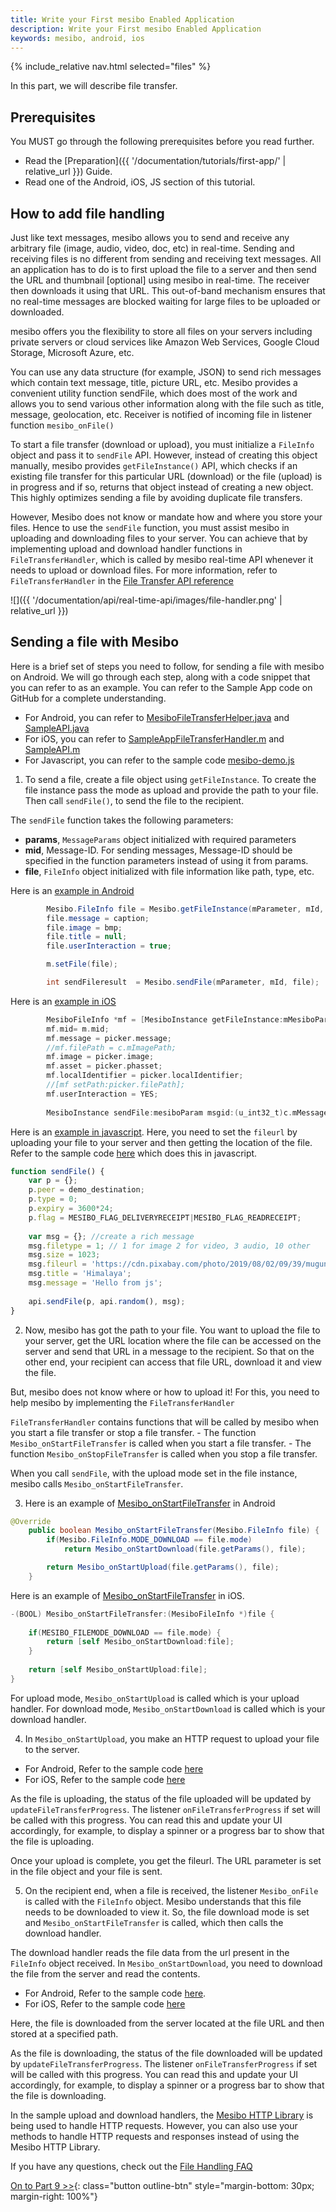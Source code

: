 ```yaml
---
title: Write your First mesibo Enabled Application
description: Write your First mesibo Enabled Application
keywords: mesibo, android, ios
---
```

{% include_relative nav.html selected="files" %}

In this part, we will describe file transfer.

## Prerequisites
You MUST go through the following prerequisites before you read further.

- Read the [Preparation]({{ '/documentation/tutorials/first-app/' | relative_url }}) Guide.
- Read one of the Android, iOS, JS section of this tutorial.

## How to add file handling

Just like text messages, mesibo allows you to send and receive any arbitrary file (image, audio, video, doc, etc) in real-time. Sending and receiving files is no different from sending and receiving text messages. All an application has to do is to first upload the file to a server and then send the URL and thumbnail [optional] using mesibo in real-time. The receiver then downloads it using that URL. This out-of-band mechanism ensures that no real-time messages are blocked waiting for large files to be uploaded or downloaded.

mesibo offers you the flexibility to store all files on your servers including private servers or cloud services like Amazon Web Services, Google Cloud Storage, Microsoft Azure, etc.

You can use any data structure (for example, JSON) to send rich messages which contain text message, title, picture URL, etc. Mesibo provides a convenient utility function sendFile, which does most of the work and allows you to send various other information along with the file such as title, message, geolocation, etc. Receiver is notified of incoming file in listener function `mesibo_onFile()`

To start a file transfer (download or upload), you must initialize a `FileInfo` object and pass it to `sendFile` API. However, instead of creating this object manually, mesibo provides `getFileInstance()` API, which checks if an existing file transfer for this particular URL (download) or the file (upload) is in progress and if so, returns that object instead of creating a new object. This highly optimizes sending a file by avoiding duplicate file transfers.

However, Mesibo does not know or mandate how and where you store your files. Hence to use the `sendFile` function, you must assist mesibo in uploading and downloading files to your server. You can achieve that by implementing upload and download handler functions in `FileTransferHandler`, which is called by mesibo real-time API whenever it needs to upload or download files.  For more information, refer to `FileTransferHandler` in the [File Transfer API reference](https://mesibo.com/documentation/api/real-time-api/file-transfer/)

![]({{ '/documentation/api/real-time-api/images/file-handler.png' | relative_url }})

## Sending a file with Mesibo

Here is a brief set of steps you need to follow, for sending a file with mesibo on Android. We will go through each step, along with a code snippet that you can refer to as an example. You can refer to the Sample App code on GitHub for a complete understanding.

- For Android, you can refer to [MesiboFileTransferHelper.java](https://github.com/mesibo/messenger-app-android/blob/10f7174b13c53705a257342b4d95719ff401ae9e/app/src/main/java/org/mesibo/messenger/MesiboFileTransferHelper.java) and [SampleAPI.java](https://github.com/mesibo/messenger-app-android/blob/8f40a1005e131442240963ab168f7ce260b62dfa/app/src/main/java/org/mesibo/messenger/SampleAPI.java#L666) 
- For iOS, you can refer to [SampleAppFileTransferHandler.m](https://github.com/mesibo/messenger-app-ios/blob/e5af8db4061b54e135f82a2cc39549dae39494a1/MesiboApplication/SampleAppFileTransferHandler.m) and [SampleAPI.m](https://github.com/mesibo/messenger-app-ios/blob/f89f477c687a6143b643402c70f4d61623bf2369/MesiboApplication/SampleAPI.m) 
- For Javascript, you can refer to the sample code [mesibo-demo.js](https://github.com/mesibo/samples/blob/58b9cc3ef028f6641dc578a09c3aee37e3eaeec3/js/basic-demo/mesibo-demo.js) 

1. To send a file, create a file object using `getFileInstance`. To create the file instance pass the mode as upload and provide the path to your file. Then call `sendFile()`, to send the file to the recipient. 

The `sendFile` function takes the following parameters:

- **params**, `MessageParams` object initialized with required parameters
- **mid**, Message-ID. For sending messages, Message-ID should be specified in the function parameters instead of using it from params. 
- **file**, `FileInfo` object initialized with file information like path, type, etc. 

Here is an [example in Android](https://github.com/mesibo/ui-modules-android/blob/72d41c5d28f5d23218f1ee77daa17a2fff86e818/Messaging/messaging/src/main/java/com/mesibo/messaging/MessagingFragment.java#L1601)

```java
        Mesibo.FileInfo file = Mesibo.getFileInstance(mParameter, mId, Mesibo.FileInfo.MODE_UPLOAD, filetype, Mesibo.FileInfo.SOURCE_MESSAGE, filePath, null, this);
        file.message = caption;
        file.image = bmp;
        file.title = null;
        file.userInteraction = true;

        m.setFile(file);

        int sendFileresult  = Mesibo.sendFile(mParameter, mId, file);
```

Here is an [example in iOS](https://github.com/mesibo/ui-modules-ios/blob/9b63cb52813082f4f55354513fcf4c929a434865/Messaging/Messaging/MesiboMessageViewController.m#L987)

```objective-c
        MesiboFileInfo *mf = [MesiboInstance getFileInstance:mMesiboParam msgid:m.mid mode:MESIBO_FILEMODE_UPLOAD type:picker.fileType source:MESIBO_FILESOURCE_MESSAGE filePath:picker.mp4Path?picker.mp4Path:picker.filePath url:nil listener:self];
        mf.mid= m.mid;
        mf.message = picker.message;
        //mf.filePath = c.mImagePath;
        mf.image = picker.image;
        mf.asset = picker.phasset;
        mf.localIdentifier = picker.localIdentifier;
        //[mf setPath:picker.filePath];
        mf.userInteraction = YES;
        
        MesiboInstance sendFile:mesiboParam msgid:(u_int32_t)c.mMessageID file:mf];
```
Here is an [example in javascript](https://github.com/mesibo/samples/blob/58b9cc3ef028f6641dc578a09c3aee37e3eaeec3/js/basic-demo/mesibo-demo.js#L139). Here, you need to set the `fileurl` by uploading your file to your server and then getting the location of the file. Refer to the sample code [here](https://github.com/mesibo/messenger-javascript/blob/ad1f9e8d051c94a818c467b2cc0ecf5355bd1989/mesibo/files.js#L196) which does this in javascript. 

```javascript
function sendFile() {
	var p = {};
	p.peer = demo_destination;	
	p.type = 0;
	p.expiry = 3600*24;
	p.flag = MESIBO_FLAG_DELIVERYRECEIPT|MESIBO_FLAG_READRECEIPT;
	
	var msg = {}; //create a rich message
	msg.filetype = 1; // 1 for image 2 for video, 3 audio, 10 other
	msg.size = 1023;	
	msg.fileurl = 'https://cdn.pixabay.com/photo/2019/08/02/09/39/mugunghwa-4379251_1280.jpg'
	msg.title = 'Himalaya';
	msg.message = 'Hello from js';
	
	api.sendFile(p, api.random(), msg);
}
```

2. Now, mesibo has got the path to your file. You want to upload the file to your server, get the URL location where the file can be accessed on the server and send that URL in a message to the recipient. So that on the other end, your recipient can access that file URL, download it and view the file.

But, mesibo does not know where or how to upload it! For this, you need to help mesibo by implementing the `FileTransferHandler`
 
`FileTransferHandler` contains functions that will be called by mesibo when you start a file transfer or stop a file transfer. 
	- The function `Mesibo_onStartFileTransfer` is called when you start a file transfer.
	- The function `Mesibo_onStopFileTransfer` is called when you stop a file transfer.

When you call `sendFile`, with the upload mode set in the file instance, mesibo calls `Mesibo_onStartFileTransfer`.

3. Here is an example of [Mesibo_onStartFileTransfer](https://github.com/mesibo/messenger-app-android/blob/10f7174b13c53705a257342b4d95719ff401ae9e/app/src/main/java/org/mesibo/messenger/MesiboFileTransferHelper.java#L220) in Android
```java
@Override
    public boolean Mesibo_onStartFileTransfer(Mesibo.FileInfo file) {
        if(Mesibo.FileInfo.MODE_DOWNLOAD == file.mode)
            return Mesibo_onStartDownload(file.getParams(), file);

        return Mesibo_onStartUpload(file.getParams(), file);
    }
``` 
Here is an example of [Mesibo_onStartFileTransfer](https://github.com/mesibo/messenger-app-ios/blob/e5af8db4061b54e135f82a2cc39549dae39494a1/MesiboApplication/SampleAppFileTransferHandler.m#L125) in iOS.
```objective-c
-(BOOL) Mesibo_onStartFileTransfer:(MesiboFileInfo *)file {
    
    if(MESIBO_FILEMODE_DOWNLOAD == file.mode) {
        return [self Mesibo_onStartDownload:file];
    }
    
    return [self Mesibo_onStartUpload:file];    
}
```
For upload mode, `Mesibo_onStartUpload` is called which is your upload handler.
For download mode, `Mesibo_onStartDownload` is called which is your download handler.
  
4. In `Mesibo_onStartUpload`, you make an HTTP request to upload your file to the server. 

- For Android, Refer to the sample code [here](https://github.com/mesibo/messenger-app-android/blob/10f7174b13c53705a257342b4d95719ff401ae9e/app/src/main/java/org/mesibo/messenger/MesiboFileTransferHelper.java#L146) 
- For iOS, Refer to the sample code [here](https://github.com/mesibo/messenger-app-ios/blob/e5af8db4061b54e135f82a2cc39549dae39494a1/MesiboApplication/SampleAppFileTransferHandler.m#L19)

As the file is uploading, the status of the file uploaded will be updated by `updateFileTransferProgress`. The listener `onFileTransferProgress` if set will be called with this progress. You can read this and update your UI accordingly, for example, to display a spinner or a progress bar to show that the file is uploading.

Once your upload is complete, you get the fileurl. The URL parameter is set in the file object and your file is sent.

5. On the recipient end, when a file is received, the listener `Mesibo_onFile` is called with the `FileInfo` object. Mesibo understands that this file needs to be downloaded to view it. So, the file download mode is set and `Mesibo_onStartFileTransfer` is called, which then calls the download handler.  

The download handler reads the file data from the url present in the `FileInfo` object received. In `Mesibo_onStartDownload`, you need to download the file from the server and read the contents.  

- For Android, Refer to the sample code [here](https://github.com/mesibo/messenger-app-android/blob/10f7174b13c53705a257342b4d95719ff401ae9e/app/src/main/java/org/mesibo/messenger/MesiboFileTransferHelper.java#L146). 
- For iOS, Refer to the sample code [here](https://github.com/mesibo/messenger-app-ios/blob/e5af8db4061b54e135f82a2cc39549dae39494a1/MesiboApplication/SampleAppFileTransferHandler.m#L83)

Here, the file is downloaded from the server located at the file URL and then stored at a specified path.

As the file is downloading, the status of the file downloaded will be updated by `updateFileTransferProgress`. The listener `onFileTransferProgress` if set will be called with this progress. You can read this and update your UI accordingly, for example, to display a spinner or a progress bar to show that the file is downloading.

In the sample upload and download handlers, the [Mesibo HTTP Library](https://mesibo.com/documentation/api/http-library/) is being used to handle HTTP requests. However, you can also use your methods to handle HTTP requests and responses instead of using the Mesibo HTTP Library. 

If you have any questions, check out the [File Handling FAQ](https://mesibo.com/documentation/faq/file-handling)

[On to Part 9 >>](push-notification.md){: class="button outline-btn" style="margin-bottom: 30px; margin-right: 100%"}
